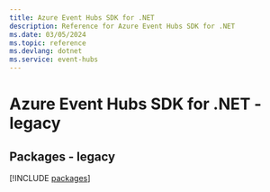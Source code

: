 ```yaml
---
title: Azure Event Hubs SDK for .NET
description: Reference for Azure Event Hubs SDK for .NET
ms.date: 03/05/2024
ms.topic: reference
ms.devlang: dotnet
ms.service: event-hubs
---
```

# Azure Event Hubs SDK for .NET - legacy
## Packages - legacy
[!INCLUDE [packages](event-hubs-index.md)]